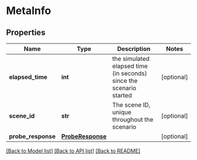 # MetaInfo

## Properties
Name | Type | Description | Notes
------------ | ------------- | ------------- | -------------
**elapsed_time** | **int** | the simulated elapsed time (in seconds) since the scenario started | [optional] 
**scene_id** | **str** | The scene ID, unique throughout the scenario | [optional] 
**probe_response** | [**ProbeResponse**](ProbeResponse.md) |  | [optional] 

[[Back to Model list]](../README.md#documentation-for-models) [[Back to API list]](../README.md#documentation-for-api-endpoints) [[Back to README]](../README.md)

